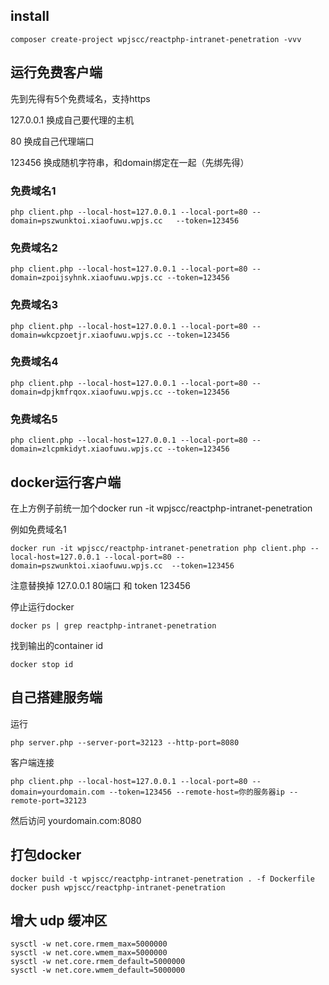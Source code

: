 ## install

```
composer create-project wpjscc/reactphp-intranet-penetration -vvv
```

## 运行免费客户端

先到先得有5个免费域名，支持https

127.0.0.1 换成自己要代理的主机

80 换成自己代理端口

123456 换成随机字符串，和domain绑定在一起（先绑先得）

### 免费域名1

```
php client.php --local-host=127.0.0.1 --local-port=80 --domain=pszwunktoi.xiaofuwu.wpjs.cc	 --token=123456

```
### 免费域名2

```
php client.php --local-host=127.0.0.1 --local-port=80 --domain=zpoijsyhnk.xiaofuwu.wpjs.cc --token=123456

```
### 免费域名3

```
php client.php --local-host=127.0.0.1 --local-port=80 --domain=wkcpzoetjr.xiaofuwu.wpjs.cc --token=123456

```
### 免费域名4

```
php client.php --local-host=127.0.0.1 --local-port=80 --domain=dpjkmfrqox.xiaofuwu.wpjs.cc --token=123456

```

### 免费域名5

```
php client.php --local-host=127.0.0.1 --local-port=80 --domain=zlcpmkidyt.xiaofuwu.wpjs.cc --token=123456

```

## docker运行客户端

在上方例子前统一加个docker run -it wpjscc/reactphp-intranet-penetration 

例如免费域名1

```
docker run -it wpjscc/reactphp-intranet-penetration php client.php --local-host=127.0.0.1 --local-port=80 --domain=pszwunktoi.xiaofuwu.wpjs.cc	--token=123456
```

注意替换掉 127.0.0.1 80端口 和 token 123456

停止运行docker

```
docker ps | grep reactphp-intranet-penetration
```

找到输出的container id

```
docker stop id
```

## 自己搭建服务端

运行
```
php server.php --server-port=32123 --http-port=8080
```

客户端连接

```
php client.php --local-host=127.0.0.1 --local-port=80 --domain=yourdomain.com --token=123456 --remote-host=你的服务器ip --remote-port=32123
```

然后访问 yourdomain.com:8080



## 打包docker


```
docker build -t wpjscc/reactphp-intranet-penetration . -f Dockerfile
docker push wpjscc/reactphp-intranet-penetration
```


## 增大 udp 缓冲区


```
sysctl -w net.core.rmem_max=5000000
sysctl -w net.core.wmem_max=5000000
sysctl -w net.core.rmem_default=5000000
sysctl -w net.core.wmem_default=5000000
```


